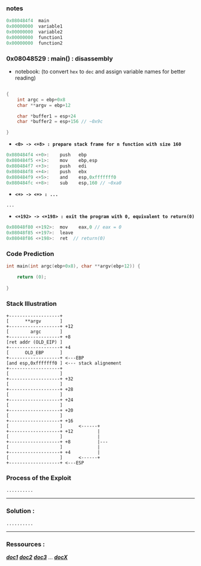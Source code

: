 
### notes
```c
0x080484f4  main
0x00000000  variable1
0x00000000  variable2
0x00000000  function1
0x00000000  function2
```

### 0x08048529 : main() : disassembly
- notebook: (to convert `hex` to `dec` and assign variable names for better reading)
```c

{
    int argc = ebp+0x8
    char **argv = ebp+12

    char *buffer1 = esp+24
    char *buffer2 = esp+156 // ~0x9c

}
```
* __`<0> -> <+8> : prepare stack frame for n function with size 160`__
```c
0x080484f4 <+0>:	push   ebp
0x080484f5 <+1>:	mov    ebp,esp
0x080484f7 <+3>:	push   edi
0x080484f8 <+4>:	push   ebx
0x080484f9 <+5>:	and    esp,0xfffffff0
0x080484fc <+8>:	sub    esp,160 // ~0xa0
```
* __`<+> -> <+> : ...`__
```
...
```
* __`<+192> -> <+198> : exit the program with 0, equivalent to return(0)`__
```c
0x08048f80 <+192>:	mov    eax,0 // eax = 0
0x08048f85 <+197>:	leave  
0x08048f86 <+198>:	ret  // return(0)
```

### Code Prediction 
```c
int main(int argc(ebp+0x8), char **argv(ebp+12)) {

    return (0);
    
}

```
### Stack Illustration
```shell
+-------------------+ 
[      **argv       ]
+-------------------+ +12
[        argc       ]
+-------------------+ +8
[ret addr (OLD_EIP) ]
+-------------------+ +4
[      OLD_EBP      ]
+-------------------+ <---EBP
[and esp,0xfffffff0 ] <--- stack alignement 
+-------------------+
[                   ]
+-------------------+ +32
[                   ]
+-------------------+ +28
[                   ]
+-------------------+ +24
[                   ]
+-------------------+ +20
[                   ] 
+-------------------+ +16
[                   ]      <------+ 
+-------------------+ +12         |
[                   ]             |
+-------------------+ +8          |--- 
[                   ]             |  
+-------------------+ +4          |
[                   ]      <------+
+-------------------+ <---ESP
```

### Process of the Exploit
```
..........
```
---
### Solution :

```
..........
```
---

### Ressources :

___[doc1](link)___
___[doc2](link)___
___[doc3](link)___
...
___[docX](link)___